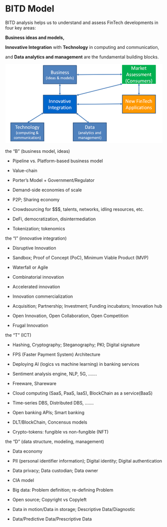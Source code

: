# **BITD Model**

BITD analysis helps us to understand and assess FinTech developments in four key areas: 

**Business ideas and models,**

**Innovative Integration** with **Technology** in computing and communication, 

and **Data analytics and management** are the fundamental building blocks.

![image-20240229183621261](assets\image-20240229183621261.png)



the “B” (business model, ideas) 

-  Pipeline vs. Platform-based business model 

- Value-chain

- Porter’s Model + Government/Regulator

- Demand-side economies of scale

- P2P; Sharing economy

- Crowdsourcing for $$$, talents, networks, idling resources, etc. 

- DeFi, democratization, disintermediation

- Tokenization; tokenomics

the “I” (innovative integration)

- Disruptive Innovation

- Sandbox; Proof of Concept (PoC), Minimum Viable Product (MVP) 

- Waterfall or Agile

- Combinatorial innovation

- Accelerated innovation

- Innovation commercialization

- Acquisition; Partnership; Investment; Funding incubators; Innovation hub

- Open Innovation, Open Collaboration, Open Competition

- Frugal Innovation

the “T” (ICT)

- Hashing, Cryptography; Steganography; PKI; Digital signature

- FPS (Faster Payment System) Architecture

- Deploying AI (logics vs machine learning) in banking services

- Sentiment analysis engine, NLP, 5G, ....... 

- Freeware, Shareware

- Cloud computing (SaaS, PaaS, IaaS), BlockChain as a service(BaaS) 

- Time-series DBS, Distributed DBS, ....... 

- Open banking APIs; Smart banking

- DLT/BlockChain, Concensus models

- Crypto-tokens: fungible vs non-fungible (NFT)



the “D” (data structure, modeling, management)

- Data economy

- PII (personal identifier information); Digital identity; Digital authentication

- Data privacy; Data custodian; Data owner

- CIA model 

- Big data: Problem definition; re-defining Problem

- Open source; Copyright vs Copyleft

- Data in motion/Data in storage; Descriptive Data/Diagnostic

- Data/Predictive Data/Prescriptive Data